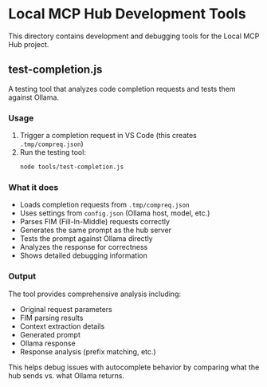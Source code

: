 # Local MCP Hub Development Tools

This directory contains development and debugging tools for the Local MCP Hub project.

## test-completion.js

A testing tool that analyzes code completion requests and tests them against Ollama.

### Usage

1. Trigger a completion request in VS Code (this creates `.tmp/compreq.json`)
2. Run the testing tool:
   ```bash
   node tools/test-completion.js
   ```

### What it does

- Loads completion requests from `.tmp/compreq.json` 
- Uses settings from `config.json` (Ollama host, model, etc.)
- Parses FIM (Fill-In-Middle) requests correctly
- Generates the same prompt as the hub server
- Tests the prompt against Ollama directly
- Analyzes the response for correctness
- Shows detailed debugging information

### Output

The tool provides comprehensive analysis including:
- Original request parameters
- FIM parsing results  
- Context extraction details
- Generated prompt
- Ollama response
- Response analysis (prefix matching, etc.)

This helps debug issues with autocomplete behavior by comparing what the hub sends vs. what Ollama returns.